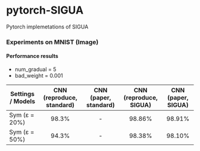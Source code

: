 # pytorch-SIGUA
Pytorch implemetations of SIGUA

### Experiments on MNIST (Image)

#### Performance results
* num_gradual = 5
* bad_weight = 0.001

| Settings / Models   	| CNN (reproduce, standard) 	| CNN (paper, standard) 	| CNN (reproduce, SIGUA) 	| CNN (paper, SIGUA) 	|
|---------------------	|:-------------------------:	|:---------------------:	|:---------------------------:	|:-----------------------:	|
| Sym (ε = 20%) 	|             98.3%              	|           -           	|          98.86%                   	|       98.91%                  	|
| Sym (ε = 50%) 	|       94.3%     	|         -       	|            98.38%            	|          98.10%          	|


